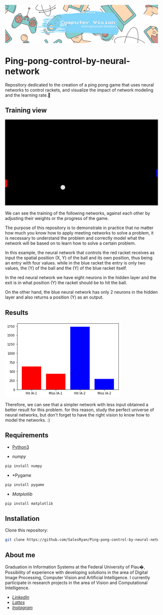 ﻿<p align="center">
  <img src="banner.png" >
</p>


# Ping-pong-control-by-neural-network
Repository dedicated to the creation of a ping pong game that uses neural networks to control rackets, and visualize the impact of network modeling and the learning rate.🤖

## Training view

![alt text](https://github.com/SalesRyan/Ping-pong-control-by-neural-network/blob/master/PingPong.gif)

We can see the training of the following networks, against each other by adjusting their weights or the progress of the game.

The purpose of this repository is to demonstrate in practice that no matter how much you know how to apply meeting networks to solve a problem, 
it is necessary to understand the problem and correctly model what the network will be based on to learn how to solve a certain problem.

In this example, the neural network that controls the red racket receives as input the spatial position (X, Y) of the ball and its own position,
thus being an entry with four values.
while in the blue racket the entry is only two values, the (Y) of the ball and the (Y) of the blue racket itself.


In the red neural network we have eight neurons in the hidden layer and the exit is in what position (Y) the racket should be to hit the ball.

On the other hand, the blue neural network has only 2 neurons in the hidden layer and also returns a position (Y) as an output.


## Results

<p>
  <img src="PingPong.png" >
</p>

Therefore, we can see that a simpler network with less input obtained a better result for this problem.
for this reason, study the perfect universe of neural networks, but don't forget to have the right vision to know how to model the networks. :)

## Requirements

- [Python3](https://www.python.org/downloads/release/python-382/) 

- *numpy*
```bash
pip install numpy
```
- *Pygame
```bash
pip install pygame
```

- *Matplotlib*
```bash
pip install matplotlib
```

## Installation

Clone this repository:

```bash
git clone https://github.com/SalesRyan/Ping-pong-control-by-neural-network.git
```

## About me

Graduation in Information Systems at the Federal University of Piau�, Possibility of experience with developing solutions in the area of Digital Image Processing, Computer Vision and Artificial Intelligence. I currently participate in research projects in the area of Vision and Computational Intelligence.

- [*LinkedIn*](https://www.linkedin.com/in/ryan-sales-2b10141a6/)
- [*Lattes*](http://lattes.cnpq.br/6944781068896428)
- [*Instagram*](https://www.instagram.com/sales.ryann/?hl=pt-br)
